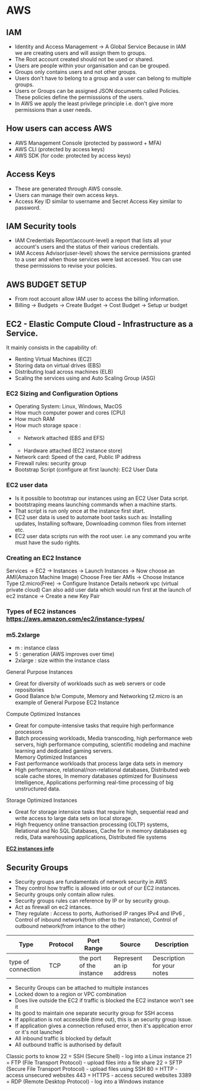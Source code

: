 # AWS

## IAM 
- Identity and Access Management -> A Global Service Because in IAM we are creating users and will assign them to groups.    
- The Root account created should not be used or shared.  
- Users are people within your organisation and can be grouped.  
- Groups only contains users and not other groups.  
- Users don't have to belong to a group and a user can belong to multiple groups.  
- Users or Groups can be assigned JSON documents called Policies. These policies define the permisssions of the users.  
- In AWS we apply the least privilege principle i.e. don't give more permissions than a user needs.  

## How users can access AWS  
- AWS Management Console (protected by password + MFA)  
- AWS CLI (protected by access keys)  
- AWS SDK (for code: protected by access keys)  

## Access Keys  
- These are generated through AWS console.  
- Users can manage their own access keys.  
- Access Key ID similar to username and Secret Access Key similar to password.  

## IAM Security tools  
- IAM Credentials Report(account-level) a report that lists all your account's users and the status of their various credentials.  
- IAM Access Advisor(user-level) shows the service permissions granted to a user and when those services were last accessed. You can use these permissions to revise your policies.  
## AWS BUDGET SETUP  
- From root account allow IAM user to access the billing information.  
- Billing -> Budgets -> Create Budget -> Cost Budget -> Setup ur budget    

## EC2 - Elastic Compute Cloud - Infrastructure as a Service.  
It mainly consists in the capability of:
- Renting Virtual Machines (EC2)
- Storing data on virtual drives (EBS)
- Distributing load across machines (ELB)
- Scaling the services using and Auto Scaling Group (ASG)

### EC2 Sizing and Configuration Options  
- Operating System: Linux, Windows, MacOS  
- How much computer power and cores (CPU)  
- How much RAM  
- How much storage space :  
- - Network attached (EBS and EFS)  
- - Hardware attached (EC2 instance store)  
- Network card: Speed of the card, Public IP address  
- Firewall rules: security group  
- Bootstrap Script (configure at first launch): EC2 User Data

### EC2 user data
- Is it possible to bootstrap our instances using an EC2 User Data script.  
- bootstraping means launching commands when a machine starts.  
- That script is run only once at the instance first start.  
- EC2 user data is used to automate boot tasks such as: Installing updates, Installing software, Downloading common files from internet etc. 
- EC2 user data scripts run with the root user.  i.e any command you write must have the sudo rights.  

### Creating an EC2 Instance  
Services -> EC2 -> Instances -> Launch Instances -> Now choose an AMI(Amazon Machine Image) Choose Free tier AMIs -> Choose Instance Type t2.micro(Free) -> Configure Instance Details network vpc (virtual private cloud) Can also add user data which would run first at the launch of ec2 instance -> Create a new Key Pair 
### Types of EC2 instances https://aws.amazon.com/ec2/instance-types/
### m5.2xlarge
- m : instance class
- 5 : generation (AWS improves over time)
- 2xlarge : size within the instance class 

General Purpose Instances  
- Great for diversity of workloads such as web servers or code repositories  
- Good Balance b/w Compute, Memory and Networking t2.micro is an example of General Purpose EC2 Instance  

Compute Optimized Instances  
- Great for compute-intensive tasks that require high performance processors  
- Batch processing workloads, Media transcoding, high performance web servers, high performance computing, scientific modeling and machine learning and dedicated gaming servers.  
Memory Optimized Instances  
- Fast performance workloads that process large data sets in memory  
- High performance, relational/non-relational databases, Distributed web scale cache stores, In memory databases optimized for Businsess Intelligence, Applications performing real-time processing of big unstructured data.  

Storage Optimized Instances  
- Great for storage intensice tasks that require high, sequential read and write access to large data sets on local storage.  
- High frequency online transaction processing (OLTP) systems, Relational and No SQL Databases, Cache for in memory databases eg redis, Data warehousing applications, Distributed file systems  

__[EC2 instances info](https://instances.vantage.sh/)__

## Security Groups
- Security groups are fundamentals of network security in AWS 
- They control how traffic is allowed into or out of our EC2 instances.  
- Security groups only contain allow rules.  
- Security groups rules can reference by IP or by security group. 
- Act as firewall on ec2 intances.  
- They regulate : Access to ports, Authorised IP ranges IPv4 and IPv6 , Control of inbound network(from other to the instance), Control of outbound network(from intance to the other)

| Type | Protocol | Port Range | Source | Description | 
| --- | --- | --- | --- | --- | 
| type of connection | TCP | the port of the instance | Represent an ip address | Description for your notes | 

- Security Groups can be attached to multiple instances 
- Locked down to a region or VPC combination 
- Does live outside the EC2 if traffic is blocked the EC2 instance won't see it  
- Its good to maintain one separate security group for SSH access 
- If application is not accessible (time out), this is an security group issue. 
- If application gives a connection refused error, then it's application error or it's not launched 
- All inbound traffic is blocked by default 
- All outbound traffic is authorised by default 

Classic ports to know 
22 = SSH (Secure Shell) - log into a Linux instance
21 = FTP (File Transport Protocol) - upload files into a file share 
22 = SFTP (Secure File Transport Protocol) - upload files using SSH 
80 = HTTP - access unsecured websites 
443 = HTTPS - access secured websites
3389 = RDP (Remote Desktop Protocol) - log into a Windows instance 

